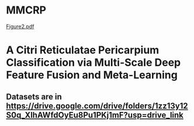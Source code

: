 # MMCRP
[Figure2.pdf](https://github.com/user-attachments/files/21117556/Figure2.pdf)
# A Citri Reticulatae Pericarpium Classification via Multi-Scale Deep Feature Fusion and Meta-Learning 
## Datasets are in https://drive.google.com/drive/folders/1zz13y12S0q_XlhAWfdOyEu8Pu1PKj1mF?usp=drive_link
